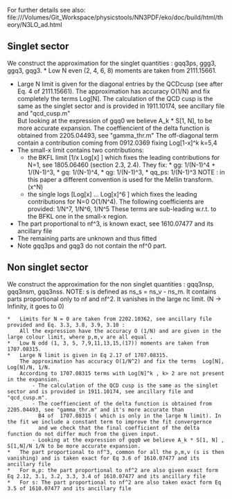 For further details see also:
file:///Volumes/Git_Workspace/physicstools/NN3PDF/eko/doc/build/html/theory/N3LO_ad.html

## Singlet sector

We  construct the approximation for the singlet quantities : gqq3ps, ggg3, ggq3, gqg3.
	*	Low N even (2, 4, 6, 8) moments are taken from  2111.15661.
   *   	Large N limit is given for the diagonal entries by the QCDcusp (see after Eq. 4 of 2111.15661). 
		   The approximation has accuracy O(1/N) and fix completely the terms  Log[N]. 
	     	The calculation of the QCD cusp is the same as the singlet sector and is provided in 1911.10174, see ancillary file and "qcd_cusp.m"  	
   	   	But looking at the expression of gqq0 we believe A_k * S[1, N],  to be more accurate expansion.
        The coeffiencient of the delta function is obtained from 2205.04493, see "gamma_thr.m"
   		The off-diagonal term contain a contribution coming from 0912.0369 fixing Log[1-x]^k k=5,4	
   * 	The small-x limit contains two contributions:
		-	the BKFL limit [1/x Log[x] ]  which fixes the leading contributions for N=1, 
			see 1805.06460 (section 2.3, 2.4). They fix:
				 * gg: 1/(N-1)^4 +  1/(N-1)^3, 
				 * gq: 1/(N-1)^4,
				 * qg:  1/(N-1)^3, 
				 * qq_ps: 1/(N-1)^3 
				NOTE : in this paper a different  convention is used for the Mellin transform. (x^N)
		- 	the single logs  [Log[x] ... Log[x]^6 ]  which fixes the leading contributions for N=0  O(1/N^4).
			The following coefficients are provided: 1/N^7, 1/N^6, 1/N^5
			These terms are sub-leading w.r.t. to the BFKL one in the small-x region.
* 	The part proportional to nf^3, is known exact, see 1610.07477 and its ancillary file
* 	The remaining parts are unknown and thus fitted
* 	Note gqq3ps and gqg3 do not contain the nf^0 part.


## Non singlet sector 
We  construct the approximation for the non singlet quantities : gqq3nsp, gqq3nsm, gqq3nss.
NOTE: 	s is defined as ns_s = ns_v - ns_m. It contains parts proportional only to nf and nf^2.
		It vanishes in the large nc limit. (N -> Infinity, it goes to 0) 
 
	*	Limits for N = 0 are taken from 2202.10362, see ancillary file provided and Eq. 3.3, 3.8, 3.9, 3.10 :
  		All the expression have the accuracy O (1/N) and are given in the large colour limit, where p,m,v are all equal .  
	* 	Low N odd (1, 3, 5, 7,9,11,13,15,(17)) moments are taken from  1707.08315.
	*   Large N limit is given in Eq 2.17 of 1707.08315. 
		The approximation has accuracy O(1/N^2) and fix the terms  Log[N], Log[N]/N, 1/N. 
		According to 1707.08315 terms with Log[N]^k , k> 2 are not present in the expansion. 
	     	- The calculation of the QCD cusp is the same as the singlet sector and is provided in 1911.10174, see ancillary file and "qcd_cusp.m".
			- The coeffiencient of the delta function is obtained from 2205.04493, see "gamma_thr.m" and it's more accurate than
			  B4 of  1707.08315 ( which is only in the large N limit). In the fit we include a constant term to improve the fit convergernce
			  and we check that the final coefficient of the delta function do not differ much from the given input.
   	     	- Looking at the expression of gqq0 we believe A_k * S[1, N] , S[1,N]/N 1/N to be more accurate expansion.
	* 	The part proportional to nf^3, common for all the p,m,v (s is then vanishing) and is taken exact for Eq 3.6 of 1610.07477 and its ancillary file
	* 	For m,p: the part proportional to nf^2 are also given exact form Eq 2.12, 3.1, 3.2, 3.3, 3.4 of 1610.07477 and its ancillary file
	* 	For s: The part proportional to nf^2 are also taken exact form Eq 3.5 of 1610.07477 and its ancillary file